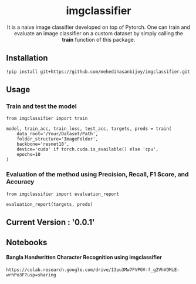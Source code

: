<h1 align="center">imgclassifier</h1>
  <p align="center">
    It is a naive image classifier developed on top of Pytorch. One can train and evaluate an image classifier on a custom dataset by simply calling the <b>train</b> function of this package.
  </p>

## Installation
```
!pip install git+https://github.com/mehedihasanbijoy/imgclassifier.git
```

## Usage
### Train and test the model
```
from imgclassifier import train

model, train_acc, train_loss, test_acc, targets, preds = train(
    data_root='/Your/Dataset/Path', 
    folder_structure='ImageFolder', 
    backbone='resnet18',
    device='cuda' if torch.cuda.is_available() else 'cpu', 
    epochs=10
)
```

### Evaluation of the method using Precision, Recall, F1 Score, and Accuracy
```
from imgclassifier import evaluation_report

evaluation_report(targets, preds)
```

## Current Version : '0.0.1'


## Notebooks
#### Bangla Handwritten Character Recognition using imgclassifier
```
https://colab.research.google.com/drive/13pu3Mw7FVPGV-f_g2VhVOMiE-wrhPo3F?usp=sharing
```
